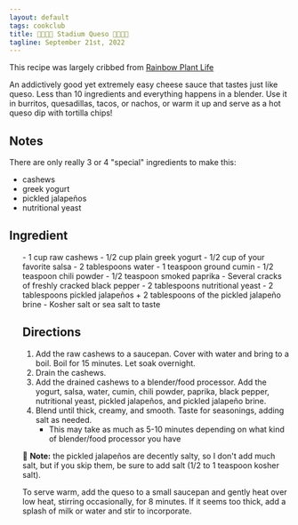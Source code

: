 ```yaml
---
layout: default
tags: cookclub
title: 🏒🥅🌮🧀 Stadium Queso 🧀🌮🥅🏒
tagline: September 21st, 2022
---
```


This recipe was largely cribbed from [Rainbow Plant Life](https://rainbowplantlife.com/the-best-vegan-queso-ever/)

An addictively good yet extremely easy cheese sauce that tastes just like queso. Less than 10 ingredients and everything happens in a blender. Use it in burritos, quesadillas, tacos, or nachos, or warm it up and serve as a hot queso dip with tortilla chips!</p>

## Notes

There are only really 3 or 4 "special" ingredients to make this:

- cashews
- greek yogurt
- pickled jalapeños
- nutritional yeast

## Ingredient

<ul>
- 1 cup raw cashews
- 1/2 cup plain greek yogurt
- 1/2 cup of your favorite salsa
- 2 tablespoons water
- 1 teaspoon ground cumin
- 1/2 teaspoon chili powder
- 1/2 teaspoon smoked paprika
- Several cracks of freshly cracked black pepper
- 2 tablespoons nutritional yeast
- 2 tablespoons pickled jalapeños + 2 tablespoons of the pickled jalapeño brine
- Kosher salt or sea salt to taste

## Directions

1. Add the raw cashews to a saucepan. Cover with water and bring to a boil. Boil for 15 minutes. Let soak overnight.
2. Drain the cashews.
3. Add the drained cashews to a blender/food processor. Add the yogurt, salsa, water, cumin, chili powder, paprika, black pepper, nutritional yeast, pickled jalapeños, and pickled jalapeño brine.
4. Blend until thick, creamy, and smooth. Taste for seasonings, adding salt as needed.
    - This may take as much as 5-10 minutes depending on what kind of blender/food processor you have

📓 **Note:** the pickled jalapeños are decently salty, so I don't add much salt, but if you skip them, be sure to add salt (1/2 to 1 teaspoon kosher salt).

To serve warm, add the queso to a small saucepan and gently heat over low heat, stirring occasionally, for 8 minutes. If it seems too thick, add a splash of milk or water and stir to incorporate.
